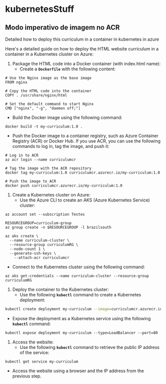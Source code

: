# kubernetesStuff

## Modo imperativo de imagem no ACR

Detailed how to deploy this curriculum in a container in kubernetes in azure

Here's a detailed guide on how to deploy the HTML website curriculum in a container in a Kubernetes cluster on Azure:

1. Package the HTML code into a Docker container (with index.html name):
    - Create a **`Dockerfile`** with the following content:

```
# Use the Nginx image as the base image
FROM nginx

# Copy the HTML code into the container
COPY . /usr/share/nginx/html

# Set the default command to start Nginx
CMD ["nginx", "-g", "daemon off;"]

```

- Build the Docker image using the following command:

```
docker build -t my-curriculum:1.0 .
```

- Push the Docker image to a container registry, such as Azure Container Registry (ACR) or Docker Hub. If you use ACR, you can use the following commands to log in, tag the image, and push it:

```
# Log in to ACR
az acr login --name curriculumcr

# Tag the image with the ACR repository
docker tag my-curriculum:1.0 curriculumcr.azurecr.io/my-curriculum:1.0

# Push the image to ACR
docker push curriculumcr.azurecr.io/my-curriculum:1.0
```

1. Create a Kubernetes cluster on Azure:
    - Use the Azure CLI to create an AKS (Azure Kubernetes Service) cluster:

```
az account set --subscription Testes

RESOURCEGROUP=curriculum-group
az group create -n $RESOURCEGROUP -l brazilsouth

az aks create \
  --name curriculum-cluster \
  --resource-group curriculumRG \
  --node-count 1 \
  --generate-ssh-keys \
	--attach-acr curriculumcr
```

- Connect to the Kubernetes cluster using the following command:

```
az aks get-credentials --name curriculum-cluster --resource-group curriculumRG
```

1. Deploy the container to the Kubernetes cluster:
    - Use the following **`kubectl`** command to create a Kubernetes deployment:

```bash
kubectl create deployment my-curriculum --image=curriculumcr.azurecr.io/my-curriculum:1.0
```

- Expose the deployment as a Kubernetes service using the following **`kubectl`** command:

```
kubectl expose deployment my-curriculum --type=LoadBalancer --port=80
```

1. Access the website:
    - Use the following **`kubectl`** command to retrieve the public IP address of the service:

```
kubectl get service my-curriculum
```

- Access the website using a browser and the IP address from the previous step.
